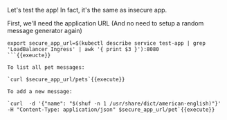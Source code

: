

Let's test the app!   In fact, it's the same as insecure app.

First, we'll need the application URL 
(And no need to setup a random message generator again)

```
export secure_app_url=$(kubectl describe service test-app | grep 'LoadBalancer Ingress' | awk '{ print $3 }'):8080
```{{exeucte}}

To list all pet messages:

`curl $secure_app_url/pets`{{execute}}

To add a new message:

`curl  -d '{"name": "$(shuf -n 1 /usr/share/dict/american-english)"}' -H "Content-Type: application/json" $secure_app_url/pet`{{execute}}
